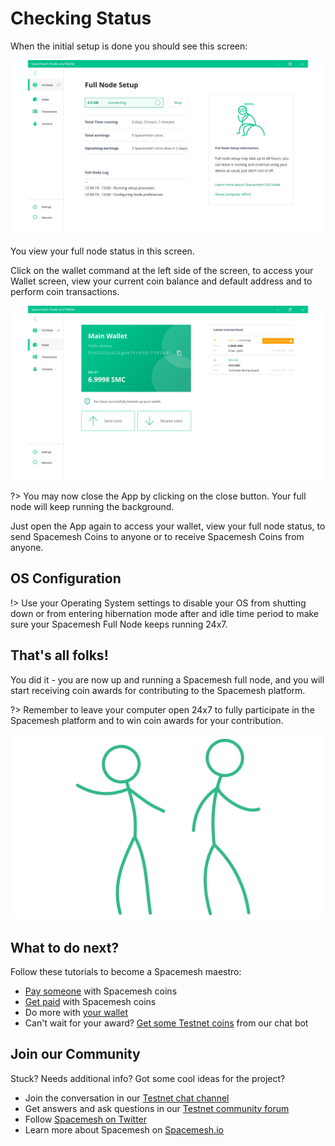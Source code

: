 # Checking Status

When the initial setup is done you should see this screen:

![](../images/setup2.png)

You view your full node status in this screen.

Click on the wallet command at the left side of the screen, to access your Wallet screen, view your current coin balance and default address and to perform coin transactions.

![](../images/main_wallet.png)

?> You may now close the App by clicking on the close button. Your full node will keep running the background.

Just open the App again to access your wallet, view your full node status, to send Spacemesh Coins to anyone or to receive Spacemesh Coins from anyone.

## OS Configuration
!> Use your Operating System settings to disable your OS from shutting down or from entering hibernation mode after and idle time period to make sure your Spacemesh Full Node keeps running 24x7.

## That's all folks!
You did it - you are now up and running a Spacemesh full node, and you will start receiving coin awards for contributing to the Spacemesh platform.

?> Remember to leave your computer open 24x7 to fully participate in the Spacemesh platform and to win coin awards for your contribution.

<center>

![](../images/goodjob.gif ':size=350px')

</center>

## What to do next?

Follow these tutorials to become a Spacemesh maestro:

- [Pay someone](send_coin.md) with Spacemesh coins
- [Get paid](get_coin.md) with Spacemesh coins
- Do more with [your wallet](wallet.md)
- Can't wait for your award? [Get some Testnet coins](tap.md) from our chat bot

## Join our Community
Stuck? Needs additional info? Got some cool ideas for the project?
- Join the conversation in our [Testnet chat channel](https://gitter.im/spacemesh-os/testnet)
- Get answers and ask questions in our [Testnet community forum](https://community.spacemesh.io)
- Follow [Spacemesh on Twitter](https://twitter.com/teamspacemesh)
- Learn more about Spacemesh on [Spacemesh.io](https://spacemesh.io)

